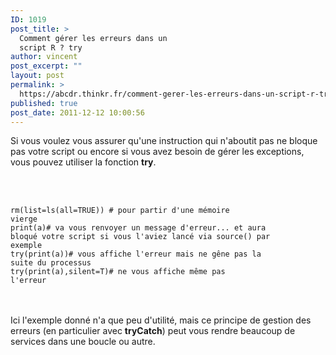```yaml
---
ID: 1019
post_title: >
  Comment gérer les erreurs dans un
  script R ? try
author: vincent
post_excerpt: ""
layout: post
permalink: >
  https://abcdr.thinkr.fr/comment-gerer-les-erreurs-dans-un-script-r-try/
published: true
post_date: 2011-12-12 10:00:56
---
```

Si vous voulez vous assurer qu'une instruction qui n'aboutit pas ne bloque pas votre script ou encore si vous avez besoin de gérer les exceptions, vous pouvez utiliser la fonction <strong>try</strong>.<br /><br /><br /> <pre><code><br />rm(list=ls(all=TRUE)) # pour partir d'une mémoire vierge<br />print(a)# va vous renvoyer un message d'erreur... et aura bloqué votre script si vous l'aviez lancé via source() par exemple<br />try(print(a))# vous affiche l'erreur mais ne gêne pas la suite du processus<br />try(print(a),silent=T)# ne vous affiche même pas l'erreur<br /></code></pre> <br /><br />Ici l'exemple donné n'a que peu d'utilité, mais ce principe de gestion des erreurs (en particulier avec <strong>tryCatch</strong>) peut vous rendre beaucoup de services dans une boucle ou autre.<br /><br /><br />